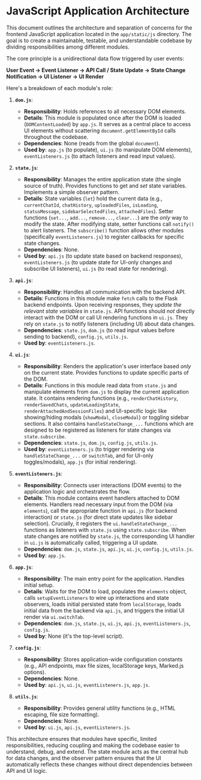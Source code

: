 # JavaScript Application Architecture

This document outlines the architecture and separation of concerns for the frontend JavaScript application located in the `app/static/js` directory. The goal is to create a maintainable, testable, and understandable codebase by dividing responsibilities among different modules.

The core principle is a unidirectional data flow triggered by user events:

**User Event -> Event Listener -> API Call / State Update -> State Change Notification -> UI Listener -> UI Render**

Here's a breakdown of each module's role:

1.  **`dom.js`**:
    * **Responsibility**: Holds references to all necessary DOM elements.
    * **Details**: This module is populated once after the DOM is loaded (`DOMContentLoaded`) by `app.js`. It serves as a central place to access UI elements without scattering `document.getElementById` calls throughout the codebase.
    * **Dependencies**: None (reads from the global `document`).
    * **Used by**: `app.js` (to populate), `ui.js` (to manipulate DOM elements), `eventListeners.js` (to attach listeners and read input values).

2.  **`state.js`**:
    * **Responsibility**: Manages the entire application state (the single source of truth). Provides functions to get and *set* state variables. Implements a simple observer pattern.
    * **Details**: State variables (`let`) hold the current data (e.g., `currentChatId`, `chatHistory`, `uploadedFiles`, `isLoading`, `statusMessage`, `sidebarSelectedFiles`, `attachedFiles`). Setter functions (`set...`, `add...`, `remove...`, `clear...`) are the *only* way to modify the state. After modifying state, setter functions call `notify()` to alert listeners. The `subscribe()` function allows other modules (specifically `eventListeners.js`) to register callbacks for specific state changes.
    * **Dependencies**: None.
    * **Used by**: `api.js` (to update state based on backend responses), `eventListeners.js` (to update state for UI-only changes and subscribe UI listeners), `ui.js` (to read state for rendering).

3.  **`api.js`**:
    * **Responsibility**: Handles all communication with the backend API.
    * **Details**: Functions in this module make `fetch` calls to the Flask backend endpoints. Upon receiving responses, they *update the relevant state variables* in `state.js`. API functions should *not* directly interact with the DOM or call UI rendering functions in `ui.js`. They rely on `state.js` to notify listeners (including UI) about data changes.
    * **Dependencies**: `state.js`, `dom.js` (to read input values before sending to backend), `config.js`, `utils.js`.
    * **Used by**: `eventListeners.js`.

4.  **`ui.js`**:
    * **Responsibility**: Renders the application's user interface based *only* on the current state. Provides functions to update specific parts of the DOM.
    * **Details**: Functions in this module read data from `state.js` and manipulate elements from `dom.js` to display the current application state. It contains rendering functions (e.g., `renderChatHistory`, `renderSavedChats`, `updateLoadingState`, `renderAttachedAndSessionFiles`) and UI-specific logic like showing/hiding modals (`showModal`, `closeModal`) or toggling sidebar sections. It also contains `handleStateChange_...` functions which are designed to be registered as listeners for state changes via `state.subscribe`.
    * **Dependencies**: `state.js`, `dom.js`, `config.js`, `utils.js`.
    * **Used by**: `eventListeners.js` (to trigger rendering via `handleStateChange_...` or `switchTab`, and for UI-only toggles/modals), `app.js` (for initial rendering).

5.  **`eventListeners.js`**:
    * **Responsibility**: Connects user interactions (DOM events) to the application logic and orchestrates the flow.
    * **Details**: This module contains event handlers attached to DOM elements. Handlers read necessary input from the DOM (via `elements`), call the appropriate function in `api.js` (for backend interaction) or `state.js` (for direct state updates like sidebar selection). Crucially, it registers the `ui.handleStateChange_...` functions as listeners with `state.js` using `state.subscribe`. When state changes are notified by `state.js`, the corresponding UI handler in `ui.js` is automatically called, triggering a UI update.
    * **Dependencies**: `dom.js`, `state.js`, `api.js`, `ui.js`, `config.js`, `utils.js`.
    * **Used by**: `app.js`.

6.  **`app.js`**:
    * **Responsibility**: The main entry point for the application. Handles initial setup.
    * **Details**: Waits for the DOM to load, populates the `elements` object, calls `setupEventListeners` to wire up interactions and state observers, loads initial persisted state from `localStorage`, loads initial data from the backend via `api.js`, and triggers the initial UI render via `ui.switchTab`.
    * **Dependencies**: `dom.js`, `state.js`, `ui.js`, `api.js`, `eventListeners.js`, `config.js`.
    * **Used by**: None (it's the top-level script).

7.  **`config.js`**:
    * **Responsibility**: Stores application-wide configuration constants (e.g., API endpoints, max file sizes, localStorage keys, Marked.js options).
    * **Dependencies**: None.
    * **Used by**: `api.js`, `ui.js`, `eventListeners.js`, `app.js`.

8.  **`utils.js`**:
    * **Responsibility**: Provides general utility functions (e.g., HTML escaping, file size formatting).
    * **Dependencies**: None.
    * **Used by**: `ui.js`, `api.js`, `eventListeners.js`.

This architecture ensures that modules have specific, limited responsibilities, reducing coupling and making the codebase easier to understand, debug, and extend. The state module acts as the central hub for data changes, and the observer pattern ensures that the UI automatically reflects these changes without direct dependencies between API and UI logic.
